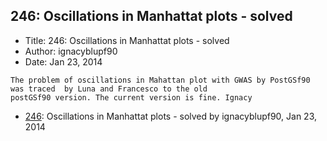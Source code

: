 ## 246: Oscillations in Manhattat plots - solved

- Title: 246: Oscillations in Manhattat plots - solved
- Author: ignacyblupf90
- Date: Jan 23, 2014
```
The problem of oscillations in Mahattan plot with GWAS by PostGSf90 was traced	by Luna and Francesco to the old
postGSf90 version. The current version is fine. Ignacy
```

- [246](0246.md): Oscillations in Manhattat plots - solved by ignacyblupf90, Jan 23, 2014
